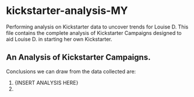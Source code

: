 # kickstarter-analysis-MY
Performing analysis on Kickstarter data to uncover trends for Louise D.
This file contains the complete analysis of Kickstarter Campaigns designed to aid Louise D. in starting her own Kickstarter. 
## An Analysis of Kickstarter Campaigns.
Conclusions we can draw from the data collected are:
1. {INSERT ANALYSIS HERE}
2. 

